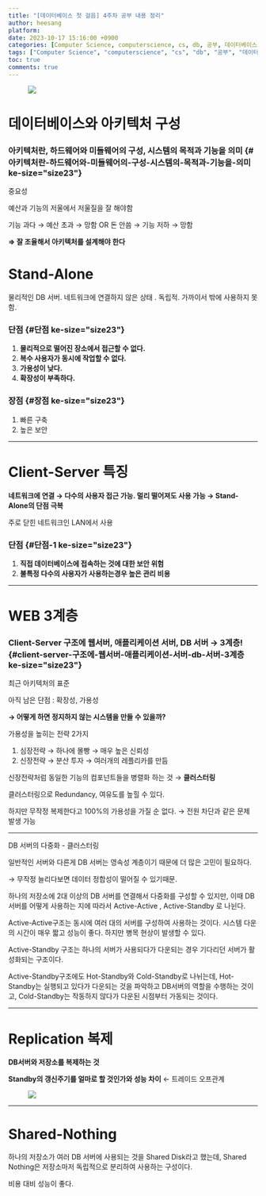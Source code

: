 ```yaml
---
title: "[데이터베이스 첫 걸음] 4주차 공부 내용 정리"
author: heesang
platform: 
date: 2023-10-17 15:16:00 +0900
categories: [Computer Science, computerscience, cs, db, 공부, 데이터베이스, 데이터베이스 첫 걸음, 정리]
tags: ["Computer Science", "computerscience", "cs", "db", "공부", "데이터베이스", "데이터베이스 첫 걸음", "정리"]
toc: true
comments: true
---
```

<figure class="imageblock alignCenter" data-ke-mobilestyle="widthOrigin"
data-origin-width="467" data-origin-height="600">
<span
data-url="https://blog.kakaocdn.net/dn/bdHv5B/btsyH4m41sn/PrpH2npvKWsM0T6A9mMhi1/img.jpg"
data-lightbox="lightbox"><img
src="https://blog.kakaocdn.net/dn/bdHv5B/btsyH4m41sn/PrpH2npvKWsM0T6A9mMhi1/img.jpg"
srcset="https://img1.daumcdn.net/thumb/R1280x0/?scode=mtistory2&amp;fname=https%3A%2F%2Fblog.kakaocdn.net%2Fdn%2FbdHv5B%2FbtsyH4m41sn%2FPrpH2npvKWsM0T6A9mMhi1%2Fimg.jpg"
onerror="this.onerror=null; this.src=&#39;//t1.daumcdn.net/tistory_admin/static/images/no-image-v1.png&#39;; this.srcset=&#39;//t1.daumcdn.net/tistory_admin/static/images/no-image-v1.png&#39;;"
data-origin-width="467" data-origin-height="600" /></span>
</figure>

# 데이터베이스와 아키텍처 구성

### 아키텍처란, **하드웨어와 미들웨어의 구성, 시스템의 목적과 기능을 의미** {#아키텍처란-하드웨어와-미들웨어의-구성-시스템의-목적과-기능을-의미 ke-size="size23"}

중요성

예산과 기능의 저울에서 저울질을 잘 해야함

기능 과다 → 예산 초과 → 망함 OR 돈 안씀 → 기능 저하 → 망함

**⇒ 잘 조율해서 아키텍처를 설계해야 한다**

# **Stand-Alone**

물리적인 DB 서버. 네트워크에 연결하지 않은 상태 . 독립적. 가까이서 밖에
사용하지 못함.

### 단점 {#단점 ke-size="size23"}

1.  **물리적으로 떨어진 장소에서 접근할 수 없다.**
2.  **복수 사용자가 동시에 작업할 수 없다.**
3.  **가용성이 낮다.**
4.  **확장성이 부족하다.**

### 장점 {#장점 ke-size="size23"}

1.  빠른 구축
2.  높은 보안

------------------------------------------------------------------------

# Client-Server 특징

**네트워크에 연결 → 다수의 사용자 접근 가능. 멀리 떨어져도 사용 가능 →
Stand-Alone의 단점 극복**

주로 닫힌 네트워크인 LAN에서 사용

### **단점** {#단점-1 ke-size="size23"}

1.  **직접 데이터베이스에 접속하는 것에 대한 보안 위험**
2.  **불특정 다수의 사용자가 사용하는경우 높은 관리 비용**

------------------------------------------------------------------------

# WEB 3계층

### **Client-Server 구조에 웹서버, 애플리케이션 서버, DB 서버 → 3계층!** {#client-server-구조에-웹서버-애플리케이션-서버-db-서버-3계층 ke-size="size23"}

최근 아키텍처의 표준

아직 남은 단점 : 확장성, 가용성

**→ 어떻게 하면 정지하지 않는 시스템을 만들 수 있을까?**

가용성을 높히는 전략 2가지

1.  심장전략 → 하나에 몰빵 → 매우 높은 신뢰성
2.  신장전략 → 분산 투자 → 여러개의 레플리카를 만듬

신장전략처럼 동일한 기능의 컴포넌트들을 병렬화 하는 것 → **클러스터링**

클러스터링으로 Redundancy, 여유도를 높힐 수 있다.

하지만 무작정 복제한다고 100%의 가용성을 가질 순 없다. → 전원 차단과
같은 문제 발생 가능

------------------------------------------------------------------------

DB 서버의 다중화 - 클러스터링

일반적인 서버와 다른게 DB 서버는 영속성 계층이기 때문에 더 많은 고민이
필요하다.

→ 무작정 늘리다보면 데이터 정합성이 떨어질 수 있기때문.

하나의 저장소에 2대 이상의 DB 서버를 연결해서 다중화를 구성할 수 있지만,
이때 DB 서버를 어떻게 사용하는 지에 따라서 Active-Active ,
Active-Standby 로 나뉜다.

Active-Active구조는 동시에 여러 대의 서버를 구성하여 사용하는 것이다.
시스템 다운의 시간이 매우 짧고 성능이 좋다. 하지만 병목 현상이 발생할 수
있다.

Active-Standby 구조는 하나의 서버가 사용되다가 다운되는 경우 기다리던
서버가 활성화되는 구조이다.

Active-Standby구조에도 Hot-Standby와 Cold-Standby로 나뉘는데,
Hot-Standby는 실행되고 있다가 다운되는 것을 파악하고 DB서버의 역할을
수행하는 것이고, Cold-Standby는 작동하지 않다가 다운된 시점부터 가동되는
것이다.

------------------------------------------------------------------------

# Replication 복제

**DB서버와 저장소를 복제하는 것**

**Standby의 갱신주기를 얼마로 할 것인가와 성능 차이** ← 트레이드
오프관계

<figure class="imageblock alignCenter" data-ke-mobilestyle="widthOrigin"
data-origin-width="654" data-origin-height="402">
<span
data-url="https://blog.kakaocdn.net/dn/bwWBLu/btsyFlQERAk/x9DmauHMiJ536YrLtsx1Z0/img.png"
data-lightbox="lightbox"><img
src="https://blog.kakaocdn.net/dn/bwWBLu/btsyFlQERAk/x9DmauHMiJ536YrLtsx1Z0/img.png"
srcset="https://img1.daumcdn.net/thumb/R1280x0/?scode=mtistory2&amp;fname=https%3A%2F%2Fblog.kakaocdn.net%2Fdn%2FbwWBLu%2FbtsyFlQERAk%2Fx9DmauHMiJ536YrLtsx1Z0%2Fimg.png"
onerror="this.onerror=null; this.src=&#39;//t1.daumcdn.net/tistory_admin/static/images/no-image-v1.png&#39;; this.srcset=&#39;//t1.daumcdn.net/tistory_admin/static/images/no-image-v1.png&#39;;"
data-origin-width="654" data-origin-height="402" /></span>
</figure>

------------------------------------------------------------------------

# Shared-Nothing

하나의 저장소가 여러 DB 서버에 사용되는 것을 Shared Disk라고 했는데,
Shared Nothing은 저장소마저 독립적으로 분리하여 사용하는 구성이다.

비용 대비 성능이 좋다.
